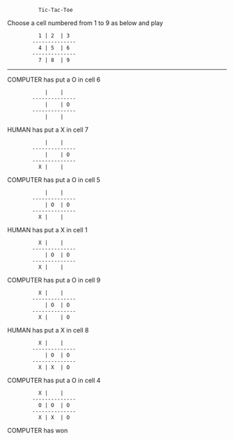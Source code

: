               Tic-Tac-Toe

Choose a cell numbered from 1 to 9 as below and play

              1 | 2  | 3
            --------------
              4 | 5  | 6
            --------------
              7 | 8  | 9

-    -    -    -    -    -    -    -    -    -

COMPUTER has put a O in cell 6


                |    |
            --------------
                |    | O
            --------------
                |    |

HUMAN has put a X in cell 7


                |    |
            --------------
                |    | O
            --------------
              X |    |

COMPUTER has put a O in cell 5


                |    |
            --------------
                | O  | O
            --------------
              X |    |

HUMAN has put a X in cell 1


              X |    |
            --------------
                | O  | O
            --------------
              X |    |

COMPUTER has put a O in cell 9


              X |    |
            --------------
                | O  | O
            --------------
              X |    | O

HUMAN has put a X in cell 8


              X |    |
            --------------
                | O  | O
            --------------
              X | X  | O

COMPUTER has put a O in cell 4


              X |    |
            --------------
              O | O  | O
            --------------
              X | X  | O

COMPUTER has won
